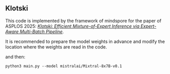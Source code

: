 ## Klotski

This code is implemented by the framework of mindspore for the paper of ASPLOS 2025: [*Klotski: Efficient Mixture-of-Expert Inference via Expert-Aware Multi-Batch Pipeline*](https://dl.acm.org/doi/10.1145/3676641.3716261).

It is recommended to prepare the model weights in advance and modify the location where the weights are read in the code.

and then:
```
python3 main.py --model mistralai/Mixtral-8x7B-v0.1
```
